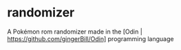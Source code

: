 # randomizer
A Pokémon rom randomizer made in the [Odin | https://github.com/gingerBill/Odin] programming language
